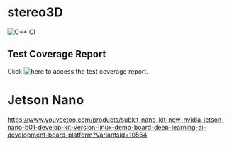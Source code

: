 # stereo3D

![C++ CI](https://github.com/graebe/stereo3D/workflows/C++%20CI/badge.svg)

## Test Coverage Report
Click ![here](https://graebe.github.io/stereo3d/) to access the test coverage report.

# Jetson Nano
https://www.youyeetoo.com/products/subkit-nano-kit-new-nvidia-jetson-nano-b01-develop-kit-version-linux-demo-board-deep-learning-ai-development-board-platform?VariantsId=10564
